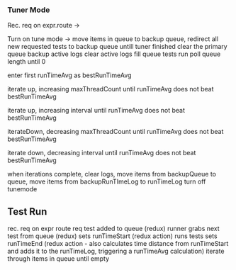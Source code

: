 ### Tuner Mode

Rec. req on expr.route ->

Turn on tune mode ->
move items in queue to backup queue,
redirect all new requested tests to backup queue untill tuner finished
clear the primary queue
backup active logs
clear active logs
fill queue
tests run
poll queue length until 0

enter first runTimeAvg as bestRunTimeAvg

iterate up, increasing maxThreadCount until runTimeAvg does not beat bestRunTimeAvg

iterate up, increasing interval until runTimeAvg does not beat bestRunTimeAvg

iterateDown, decreasing maxThreadCount until runTimeAvg does not beat bestRunTimeAvg

iterate down, decreasing interval until runTimeAvg does not beat bestRunTimeAvg

when iterations complete, clear logs, move items from backupQueue to queue, move items from backupRunTImeLog to runTimeLog
turn off tunemode

## Test Run

rec. req on expr route
req test added to queue (redux)
runner grabs next test from queue (redux)
sets runTimeStart (redux action)
runs tests
sets runTimeEnd (redux action - also calculates time distance from runTimeStart and adds it to the runTimeLog, triggering a runTimeAvg calculation)
iterate through items in queue until empty
